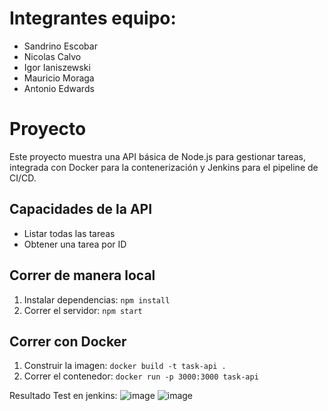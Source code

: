 # Integrantes equipo:
- Sandrino Escobar
- Nicolas Calvo
- Igor Ianiszewski
- Mauricio Moraga
- Antonio Edwards

# Proyecto

Este proyecto muestra una API básica de Node.js para gestionar tareas, integrada con Docker para la contenerización y Jenkins para el pipeline de CI/CD.

## Capacidades de la API

- Listar todas las tareas
- Obtener una tarea por ID

## Correr de manera local

1. Instalar dependencias: `npm install`  
2. Correr el servidor: `npm start`

## Correr con Docker

1. Construir la imagen: `docker build -t task-api .`  
2. Correr el contenedor: `docker run -p 3000:3000 task-api`

Resultado Test en jenkins:
![image](https://github.com/user-attachments/assets/c0f77979-2d3e-4f14-a48f-1251445274cd)
![image](https://github.com/user-attachments/assets/41c0cf3d-fbfc-44c2-ba02-e1ac97d1b746)

